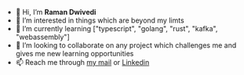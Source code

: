 - 👋 Hi, I’m <b>Raman Dwivedi</b>
- 👀 I’m interested in things which are beyond my limts
- 🌱 I’m currently learning ["typescript", "golang", "rust", "kafka", "webassembly"]
- 💞️ I’m looking to collaborate on any project which challenges me and gives me new learning opportunities
- 📫 Reach me through <a href="mailto:ramandwivedi20@protonmail.com">my mail</a> or <a href="https://linkedin.com/in/raman20">Linkedin</a>

<!---
raman20/raman20 is a ✨ special ✨ repository because its `README.md` (this file) appears on your GitHub profile.
You can click the Preview link to take a look at your changes.
--->
